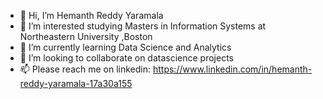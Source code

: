 - 👋 Hi, I’m Hemanth Reddy Yaramala
- 👀 I’m interested studying Masters in Information Systems at Northeastern University ,Boston
- 🌱 I’m currently learning Data Science and Analytics
- 💞️ I’m looking to collaborate on datascience projects
- 📫 Please reach me on linkedin: https://www.linkedin.com/in/hemanth-reddy-yaramala-17a30a155

<!---
HemanthReddy10/HemanthReddy10 is a ✨ special ✨ repository because its `README.md` (this file) appears on your GitHub profile.
You can click the Preview link to take a look at your changes.
--->
